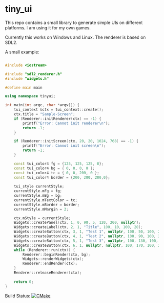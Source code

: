 # tiny_ui
This repo contains a small library to generate simple UIs on different platforms. I am using it for my own games.

Currently this works on Windows and Linux. The renderer is based on SDL2. 

A small example:
```cpp

#include <iostream>

#include "sdl2_renderer.h"
#include "widgets.h"

#define main main

using namespace tinyui;

int main(int argc, char *argv[]) {
    tui_context &ctx = tui_context::create();
    ctx.title = "Sample-Screen";
    if (Renderer::initRenderer(ctx) == -1) {
        printf("Error: Cannot init renderer\n");
        return -1;
    }

    if (Renderer::initScreen(ctx, 20, 20, 1024, 768) == -1) {
        printf("Error: Cannot init screen\n");
        return -1;
    }

    const tui_color4 fg = {125, 125, 125, 0};
    const tui_color4 bg = { 0, 0, 0, 0 };
    const tui_color4 tc = { 0, 0, 200, 0 };
    const tui_color4 border = {200, 200, 200,0};
    
    tui_style currentStyle;
    currentStyle.mFg = fg;
    currentStyle.mBg = bg;
    currentStyle.mTextColor = tc;
    currentStyle.mBorder = border;
    currentStyle.mMargin = 2;

    ctx.mStyle = currentStyle;
    Widgets::createPanel(ctx, 1, 0, 90, 5, 120, 200, nullptr);
    Widgets::createLabel(ctx, 2, 1, "Title", 100, 10, 100, 20);
    Widgets::createButton(ctx, 3, 1, "Test 1", nullptr, 100, 50, 100, 20, nullptr);
    Widgets::createButton(ctx, 4, 1, "Test 2", nullptr, 100, 90, 100, 20, nullptr);
    Widgets::createButton(ctx, 5, 1, "Test 3", nullptr, 100, 130, 100, 20, nullptr);
    Widgets::createButton(ctx, 6, 1, nullptr, nullptr, 100, 170, 100, 20, nullptr);
    while (Renderer::run(ctx)) {
        Renderer::beginRender(ctx, bg);
        Widgets::renderWidgets(ctx);
        Renderer::endRender(ctx);
    }
    Renderer::releaseRenderer(ctx);
    
    return 0;
}

```

Build Status: [![CMake](https://github.com/kimkulling/tiny_ui/actions/workflows/cmake.yml/badge.svg)](https://github.com/kimkulling/tiny_ui/actions/workflows/cmake.yml)
